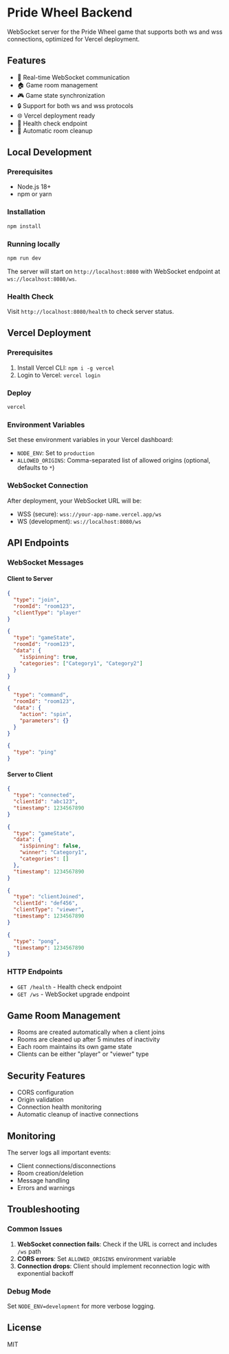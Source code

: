 # Pride Wheel Backend

WebSocket server for the Pride Wheel game that supports both ws and wss connections, optimized for Vercel deployment.

## Features

- 🔄 Real-time WebSocket communication
- 🏠 Game room management
- 🎮 Game state synchronization
- 🔒 Support for both ws and wss protocols
- 🌐 Vercel deployment ready
- 🏥 Health check endpoint
- 🧹 Automatic room cleanup

## Local Development

### Prerequisites

- Node.js 18+
- npm or yarn

### Installation

```bash
npm install
```

### Running locally

```bash
npm run dev
```

The server will start on `http://localhost:8080` with WebSocket endpoint at `ws://localhost:8080/ws`.

### Health Check

Visit `http://localhost:8080/health` to check server status.

## Vercel Deployment

### Prerequisites

1. Install Vercel CLI: `npm i -g vercel`
2. Login to Vercel: `vercel login`

### Deploy

```bash
vercel
```

### Environment Variables

Set these environment variables in your Vercel dashboard:

- `NODE_ENV`: Set to `production`
- `ALLOWED_ORIGINS`: Comma-separated list of allowed origins (optional, defaults to `*`)

### WebSocket Connection

After deployment, your WebSocket URL will be:
- WSS (secure): `wss://your-app-name.vercel.app/ws`
- WS (development): `ws://localhost:8080/ws`

## API Endpoints

### WebSocket Messages

#### Client to Server

```json
{
  "type": "join",
  "roomId": "room123",
  "clientType": "player"
}
```

```json
{
  "type": "gameState",
  "roomId": "room123",
  "data": {
    "isSpinning": true,
    "categories": ["Category1", "Category2"]
  }
}
```

```json
{
  "type": "command",
  "roomId": "room123",
  "data": {
    "action": "spin",
    "parameters": {}
  }
}
```

```json
{
  "type": "ping"
}
```

#### Server to Client

```json
{
  "type": "connected",
  "clientId": "abc123",
  "timestamp": 1234567890
}
```

```json
{
  "type": "gameState",
  "data": {
    "isSpinning": false,
    "winner": "Category1",
    "categories": []
  },
  "timestamp": 1234567890
}
```

```json
{
  "type": "clientJoined",
  "clientId": "def456",
  "clientType": "viewer",
  "timestamp": 1234567890
}
```

```json
{
  "type": "pong",
  "timestamp": 1234567890
}
```

### HTTP Endpoints

- `GET /health` - Health check endpoint
- `GET /ws` - WebSocket upgrade endpoint

## Game Room Management

- Rooms are created automatically when a client joins
- Rooms are cleaned up after 5 minutes of inactivity
- Each room maintains its own game state
- Clients can be either "player" or "viewer" type

## Security Features

- CORS configuration
- Origin validation
- Connection health monitoring
- Automatic cleanup of inactive connections

## Monitoring

The server logs all important events:
- Client connections/disconnections
- Room creation/deletion
- Message handling
- Errors and warnings

## Troubleshooting

### Common Issues

1. **WebSocket connection fails**: Check if the URL is correct and includes `/ws` path
2. **CORS errors**: Set `ALLOWED_ORIGINS` environment variable
3. **Connection drops**: Client should implement reconnection logic with exponential backoff

### Debug Mode

Set `NODE_ENV=development` for more verbose logging.

## License

MIT
